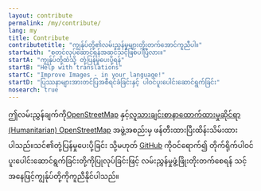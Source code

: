 ```yaml
---
layout: contribute
permalink: /my/contribute/
lang: my
title: Contribute
contributetitle: "ကျွန်ုပ်တို့၏လမ်းညွှန်မှုများတိုးတက်အောင်ကူညီပါ။"
startwith: "စတင်လုပ်ဆောင်ရန်အဆင်သင့်ဖြစ်ပါပြီလား။"
startA: "ကျွန်ုပ်တို့ထံသို့ တုံ့ပြန်မှုပေးပို့ရန်"
startB: "Help with translations"
startC: "Improve Images - in your language!"
startD: "ပြဿနာများအားတင်ပြအစီရင်ခံခြင်းနှင့် ပါဝင်ပူးပေါင်းဆောင်ရွက်ခြင်း"
nosearch: true
---
```

ဤလမ်းညွှန်ချက်ကို[OpenStreetMap](http://www.openstreetmap.org/) နှင့်[လူသားချင်းစာနာထောက်ထားမှုဆိုင်ရာ (Humanitarian) OpenStreetMap](http://hotosm.org/) အဖွဲ့အစည်းမှ ဖန်တီးထားပြီးထိန်းသိမ်းထားပါသည်။သင်၏တုံ့ပြန်မှုပေးပို့ခြင်း သို့မဟုတ် [GitHub](http://github.com/hotosm/learnosm) ကိုဝင်ရောက်၍ တိုက်ရိုက်ပါဝင်ပူးပေါင်းဆောင်ရွက်ခြင်းတို့ကိုပြုလုပ်ခြင်းဖြင့် လမ်းညွှန်မှုဖွံ့ဖြိုးတိုးတက်စေရန်  သင့်အနေဖြင့်ကျွန်ုပ်တို့ကိုကူညီနိုင်ပါသည်။
